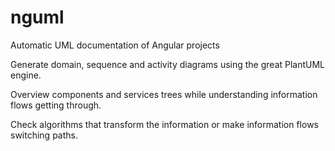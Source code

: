 # nguml
Automatic UML documentation of Angular projects 

Generate domain, sequence and activity diagrams using the great PlantUML engine.

Overview components and services trees while understanding information flows getting through.

Check algorithms that transform the information or make information flows switching paths.

